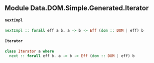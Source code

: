 ## Module Data.DOM.Simple.Generated.Iterator

#### `nextImpl`

``` purescript
nextImpl :: forall eff a b. a -> b -> Eff (dom :: DOM | eff) b
```

#### `Iterator`

``` purescript
class Iterator a where
  next :: forall eff b. a -> b -> Eff (dom :: DOM | eff) b
```


